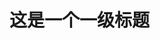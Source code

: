 <!DOCTYPE html>
<html lang="zh-cn">
    <head>
        <meta charset="utf-8"/>
        <title>陈小明的成长经历</title>
      <link href="新建文本文档.css"rel="stylesheet" type="text/css"/>
    </head>
    <body>
        <h1>这是一个一级标题</h1>
    </body>
</html>
